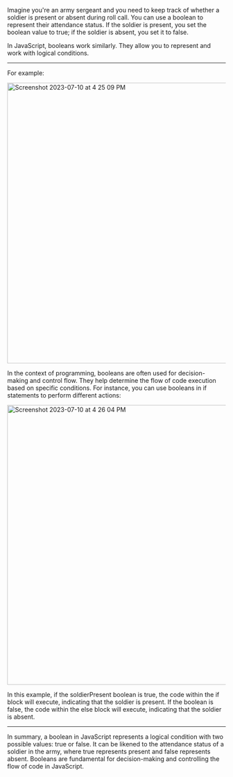 Imagine you're an army sergeant and you need to keep track of whether a soldier is present or absent during roll call. You can use a boolean to represent their attendance status. If the soldier is present, you set the boolean value to true; if the soldier is absent, you set it to false.

In JavaScript, booleans work similarly. They allow you to represent and work with logical conditions. 


***


For example:

<img width="646" alt="Screenshot 2023-07-10 at 4 25 09 PM" src="https://github.com/ERA-Solutions-LLC/JavaScript-Intermediate-Assignments/assets/92329761/49238f2f-dfca-484a-8ebd-000e441069ca">

In the context of programming, booleans are often used for decision-making and control flow. They help determine the flow of code execution based on specific conditions. For instance, you can use booleans in if statements to perform different actions:


<img width="644" alt="Screenshot 2023-07-10 at 4 26 04 PM" src="https://github.com/ERA-Solutions-LLC/JavaScript-Intermediate-Assignments/assets/92329761/b6376856-9cbf-48c8-9611-fee515d31299">

In this example, if the soldierPresent boolean is true, the code within the if block will execute, indicating that the soldier is present. If the boolean is false, the code within the else block will execute, indicating that the soldier is absent.


***

In summary, a boolean in JavaScript represents a logical condition with two possible values: true or false. It can be likened to the attendance status of a soldier in the army, where true represents present and false represents absent. Booleans are fundamental for decision-making and controlling the flow of code in JavaScript.



